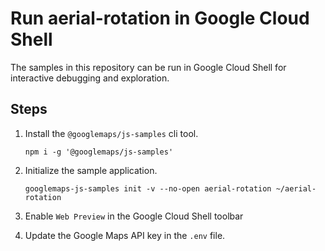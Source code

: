# Run aerial-rotation in Google Cloud Shell

The samples in this repository can be run in Google Cloud Shell for interactive debugging and exploration.

## Steps

1. Install the `@googlemaps/js-samples` cli tool.

    ```
    npm i -g '@googlemaps/js-samples'
    ```
1. Initialize the sample application. 
    ```
    googlemaps-js-samples init -v --no-open aerial-rotation ~/aerial-rotation
    ```
1. Enable `Web Preview` in the Google Cloud Shell toolbar
1. Update the Google Maps API key in the `.env` file.
